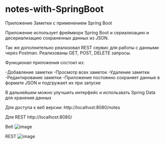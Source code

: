 # notes-with-SpringBoot
Приложение Заметки с применением Spring Boot

Приложение использует фреймворк Spring Boot и сериализацию и десериализацию сохраненных данных из JSON.

Так же дополнительно реализовал REST сервис для работы с данными через Postman.
Реализованы GET, POST, DELETE запросы.

Функционал приложения состоит из:

-Добавление заметки
-Просмотр всех заметок
-Удаление заметки
-Редактирование заметки
-Приложение постоянно сохраняет данные в формате JSON и подгружает их при запуске 

В дальнейшем можно улучшить интерфейс и использвать Spring Data для хранения данных

Для доступа к веб версии: http://localhost:8080/notes

Для REST http://localhost:8080/

Веб
![image](https://user-images.githubusercontent.com/92898813/222927579-062b2a86-8c37-46c2-bf13-dc75744d3007.png)

REST
![image](https://user-images.githubusercontent.com/92898813/222927553-da710407-bc85-4d88-9778-96bc331bcbde.png)
